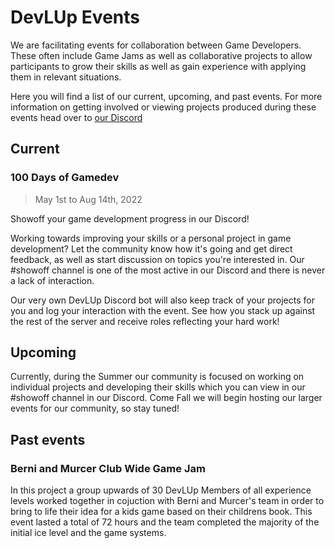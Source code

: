 # DevLUp Events

We are facilitating events for collaboration between Game Developers. These often include Game Jams as well as collaborative projects to allow participants to grow their skills as well as gain experience with applying them in relevant situations. 

Here you will find a list of our current, upcoming, and past events. For more information on getting involved or viewing projects produced during these events head over to [our Discord](https://devlup.org/r/discord)

[//]: # (Todo These are placeholders)

## Current

### 100 Days of Gamedev

> May 1st to Aug 14th, 2022

Showoff your game development progress in our Discord!

Working towards improving your skills or a personal project in game development? Let the community know how it's going and get direct feedback, as well as start discussion on topics you're interested in. Our #showoff channel is one of the most active in our Discord and there is never a lack of interaction.

Our very own DevLUp Discord bot will also keep track of your projects for you and log your interaction with the event. See how you stack up against the rest of the server and receive roles reflecting your hard work!

## Upcoming

Currently, during the Summer our community is focused on working on individual projects and developing their skills which you can view in our #showoff channel in our Discord. Come Fall we will begin hosting our larger events for our community, so stay tuned!

## Past events

### Berni and Murcer Club Wide Game Jam

In this project a group upwards of 30 DevLUp Members of all experience levels worked together in cojuction with Berni and Murcer's team in order to bring to life their idea for a kids game based on their childrens book. This event lasted a total of 72 hours and the team completed the majority of the initial ice level and the game systems.

